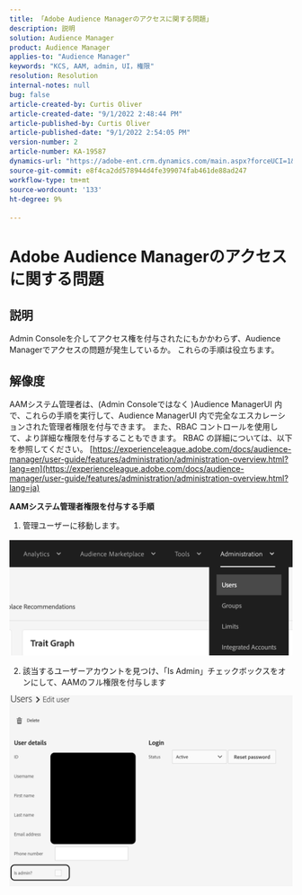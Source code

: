 ```yaml
---
title: 「Adobe Audience Managerのアクセスに関する問題」
description: 説明
solution: Audience Manager
product: Audience Manager
applies-to: "Audience Manager"
keywords: "KCS, AAM, admin, UI，権限"
resolution: Resolution
internal-notes: null
bug: false
article-created-by: Curtis Oliver
article-created-date: "9/1/2022 2:48:44 PM"
article-published-by: Curtis Oliver
article-published-date: "9/1/2022 2:54:05 PM"
version-number: 2
article-number: KA-19587
dynamics-url: "https://adobe-ent.crm.dynamics.com/main.aspx?forceUCI=1&pagetype=entityrecord&etn=knowledgearticle&id=a2da922a-052a-ed11-9db1-0022480868ff"
source-git-commit: e8f4ca2dd578944d4fe399074fab461de88ad247
workflow-type: tm+mt
source-wordcount: '133'
ht-degree: 9%

---
```


# Adobe Audience Managerのアクセスに関する問題

## 説明


Admin Consoleを介してアクセス権を付与されたにもかかわらず、Audience Managerでアクセスの問題が発生しているか。 これらの手順は役立ちます。


## 解像度


AAMシステム管理者は、(Admin Consoleではなく )Audience ManagerUI 内で、これらの手順を実行して、Audience ManagerUI 内で完全なエスカレーションされた管理者権限を付与できます。 また、RBAC コントロールを使用して、より詳細な権限を付与することもできます。 RBAC の詳細については、以下を参照してください。 [https://experienceleague.adobe.com/docs/audience-manager/user-guide/features/administration/administration-overview.html?lang=en](https://experienceleague.adobe.com/docs/audience-manager/user-guide/features/administration/administration-overview.html?lang=ja)

<b>AAMシステム管理者権限を付与する手順</b>

1) 管理ユーザーに移動します。

![](assets/0c4ffacf-e9d5-ec11-a7b5-000d3a37750e.png)



2) 該当するユーザーアカウントを見つけ、「Is Admin」チェックボックスをオンにして、AAMのフル権限を付与します

![](assets/07c16ce8-e9d5-ec11-a7b5-000d3a37750e.png)
